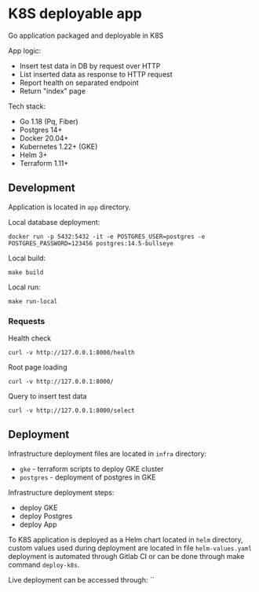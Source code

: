 # K8S deployable app

Go application packaged and deployable in K8S

App logic:
 * Insert test data in DB by request over HTTP
 * List inserted data as response to HTTP request
 * Report health on separated endpoint
 * Return "index" page

Tech stack:
 * Go 1.18 (Pq, Fiber)
 * Postgres 14+
 * Docker 20.04+
 * Kubernetes 1.22+ (GKE)
 * Helm 3+
 * Terraform 1.11+
 
## Development

Application is located in `app` directory.

Local database deployment:
```
docker run -p 5432:5432 -it -e POSTGRES_USER=postgres -e POSTGRES_PASSWORD=123456 postgres:14.5-bullseye
```
Local build:
```
make build
```
Local run:
```
make run-local
```

### Requests

Health check
```
curl -v http://127.0.0.1:8000/health
```

Root page loading
```
curl -v http://127.0.0.1:8000/
```

Query to insert test data
```
curl -v http://127.0.0.1:8000/select
```

## Deployment

Infrastructure deployment files are located in `infra` directory:
 * `gke` - terraform scripts to deploy GKE cluster
 * `postgres` - deployment of postgres in GKE

Infrastructure deployment steps:
 * deploy GKE
 * deploy Postgres
 * deploy App

To K8S application is deployed as a Helm chart located in `helm` directory, custom values used during deployment are located
in file `helm-values.yaml` deployment is automated through Gitlab CI or can be done through make command `deploy-k8s`.

Live deployment can be accessed through: ``
